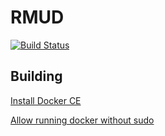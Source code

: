 # RMUD

[![Build Status](https://travis-ci.com/rmud/rmud.svg?branch=master)](https://travis-ci.com/rmud/rmud)

## Building

[Install Docker CE](https://docs.docker.com/install/linux/docker-ce/ubuntu/#install-docker-ce)

[Allow running docker without sudo](https://docs.docker.com/install/linux/linux-postinstall/)

